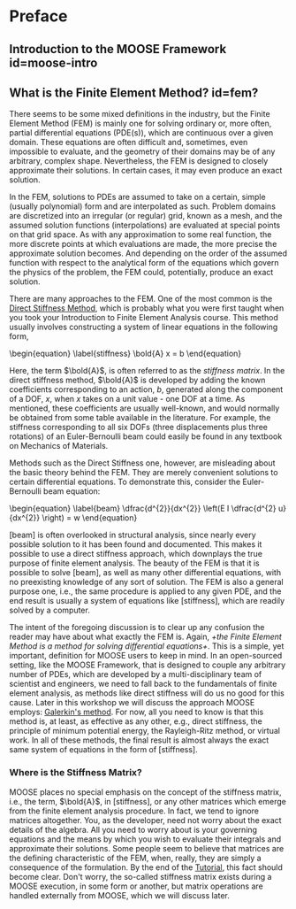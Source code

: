 # Preface

## Introduction to the MOOSE Framework id=moose-intro

<!--WIP-->

## What is the Finite Element Method? id=fem?

There seems to be some mixed definitions in the industry, but the Finite Element Method (FEM) is mainly one for solving ordinary or, more often, partial differential equations (PDE(s)), which are continuous over a given domain. These equations are often difficult and, sometimes, even impossible to evaluate, and the geometry of their domains may be of any arbitrary, complex shape. Nevertheless, the FEM is designed to closely approximate their solutions. In certain cases, it may even produce an exact solution.

In the FEM, solutions to PDEs are assumed to take on a certain, simple (usually polynomial) form and are interpolated as such. Problem domains are discretized into an irregular (or regular) grid, known as a mesh, and the assumed solution functions (interpolations) are evaluated at special points on that grid space. As with any approximation to some real function, the more discrete points at which evaluations are made, the more precise the approximate solution becomes. And depending on the order of the assumed function with respect to the analytical form of the equations which govern the physics of the problem, the FEM could, potentially, produce an exact solution.

There are many approaches to the FEM. One of the most common is the [Direct Stiffness Method](https://en.wikipedia.org/wiki/Direct_stiffness_method), which is probably what you were first taught when you took your Introduction to Finite Element Analysis course. This method usually involves constructing a system of linear equations in the following form,

\begin{equation}
\label{stiffness}
\bold{A} x = b
\end{equation}

Here, the term $\bold{A}$, is often referred to as the *stiffness matrix*. In the direct stiffness method, $\bold{A}$ is developed by adding the known coefficients corresponding to an action, $b$, generated along the component of a DOF, $x$, when $x$ takes on a unit value - one DOF at a time. As mentioned, these coefficients are usually well-known, and would normally be obtained from some table available in the literature. For example, the stiffness corresponding to all six DOFs (three displacements plus three rotations) of an Euler-Bernoulli beam could easily be found in any textbook on Mechanics of Materials.

Methods such as the Direct Stiffness one, however, are misleading about the basic theory behind the FEM. They are merely convenient solutions to certain differential equations. To demonstrate this, consider the Euler-Bernoulli beam equation:

\begin{equation}
\label{beam}
\dfrac{d^{2}}{dx^{2}} \left(E I \dfrac{d^{2} u}{dx^{2}} \right) = w
\end{equation}

[beam] is often overlooked in structural analysis, since nearly every possible solution to it has been found and documented. This makes it possible to use a direct stiffness approach, which downplays the true purpose of finite element analysis. The beauty of the FEM is that it is possible to solve [beam], as well as many other differential equations, with no preexisting knowledge of any sort of solution. The FEM is also a general purpose one, i.e., the same procedure is applied to any given PDE, and the end result is usually a system of equations like [stiffness], which are readily solved by a computer.

The intent of the foregoing discussion is to clear up any confusion the reader may have about what exactly the FEM is. Again, *+the Finite Element Method is a method for solving differential equations+*. This is a simple, yet important, definition for MOOSE users to keep in mind. In an open-sourced setting, like the MOOSE Framework, that is designed to couple any arbitrary number of PDEs, which are developed by a multi-disciplinary team of scientist and engineers, we need to fall back to the fundamentals of finite element analysis, as methods like direct stiffness will do us no good for this cause. Later in this workshop we will discuss the approach MOOSE employs: [Galerkin's method](https://en.wikipedia.org/wiki/Galerkin_method). For now, all you need to know is that this method is, at least, as effective as any other, e.g., direct stiffness, the principle of minimum potential energy, the Rayleigh-Ritz method, or virtual work. In all of these methods, the final result is almost always the exact same system of equations in the form of [stiffness].

### Where is the Stiffness Matrix?

MOOSE places no special emphasis on the concept of the stiffness matrix, i.e., the term, $\bold{A}$, in [stiffness], or any other matrices which emerge from the finite element analysis procedure. In fact, we tend to ignore matrices altogether. You, as the developer, need not worry about the exact details of the algebra. All you need to worry about is your governing equations and the means by which you wish to evaluate their integrals and approximate their solutions. Some people seem to believe that matrices are the defining characteristic of the FEM, when, really, they are simply a consequence of the formulation. By the end of the
[Tutorial](tutorial.md), this fact should become clear. Don't worry, the so-called stiffness matrix exists during a MOOSE execution, in some form or another, but matrix operations are handled externally from MOOSE, which we will discuss later<!--(in another section? is this statement accurate? PETSC?)-->.

